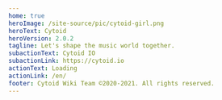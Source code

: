 ```yaml
---
home: true
heroImage: /site-source/pic/cytoid-girl.png
heroText: Cytoid
heroVersion: 2.0.2
tagline: Let's shape the music world together.
subactionText: Cytoid IO
subactionLink: https://cytoid.io
actionText: Loading
actionLink: /en/
footer: Cytoid Wiki Team ©2020-2021. All rights reserved.
---
```

